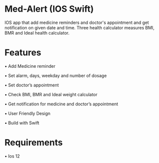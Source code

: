 # Med-Alert (IOS Swift)
IOS app that add medicine reminders and doctor's appointment and get notification on given date and time. Three health calculator measures BMI, BMR and Ideal health calculator.


# Features
•	Add Medicine reminder 

•	Set alarm, days, weekday and number of dosage 

•	Set doctor’s appointment 

•	Check BMI, BMR and Ideal weight calculator

•	Get notification for medicine and doctor’s appointment 

•	User Friendly Design

•	Build with Swift

# Requirements
• Ios 12
